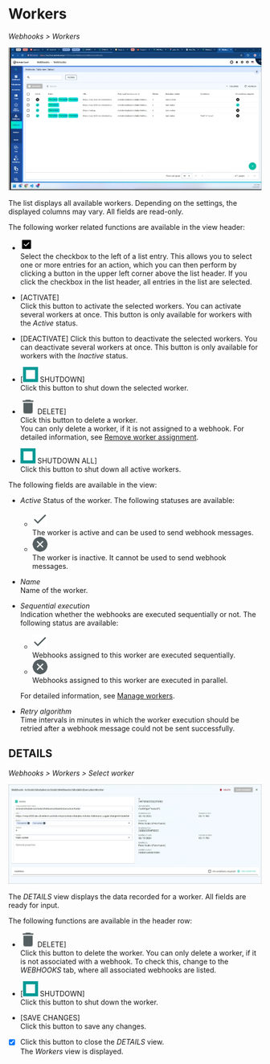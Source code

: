 # Workers

*Webhooks > Workers*

![Workers](../../Assets/Screenshots/Webhooks/Webhooks/Webhooks.png "[workers]")

The list displays all available workers. Depending on the settings, the displayed columns may vary. All fields are read-only.

The following worker related functions are available in the view header:

- ![Select](../../Assets/Icons/Checkbox.png "[Select]") <!--- Icon-->   
   Select the checkbox to the left of a list entry. This allows you to select one or more entries for an action, which you can then perform by clicking a button in the upper left corner above the list header.
    If you click the checkbox in the list header, all entries in the list are selected. 

- [ACTIVATE] <!---Icon ergänzen-->   
    Click this button to activate the selected workers. You can activate several workers at once. <!---stimmt das?--> This button is only available for workers with the *Active* status.

- [DEACTIVATE]
    Click this button to deactivate the selected workers. You can deactivate several workers at once. <!---stimmt das?--> This button is only available for workers with the *Inactive* status.

- [![Shutdown](../../Assets/Icons/Stop.png "[Shutdown all]") SHUTDOWN] <!---Icon-->  
    Click this button to shut down the selected worker. <!--- You can shut down several workers at once?-->

- ![Delete](../../Assets/Icons/Trash01.png "[Delete]") DELETE]    
    Click this button to delete a worker. <!---You can delete several webhooks at once?-->   
    You can only delete a worker, if it is not assigned to a webhook. For detailed information, see [Remove worker assignment](../Integration/02_ManageWebhooks.md#remove-worker-assignment).

- ![Shutdown all](../../Assets/Icons/Stop.png "[Shutdown all]") SHUTDOWN ALL] <!---Icon-->  
    Click this button to shut down all active workers.

The following fields are available in the view:

- *Active*
    Status of the worker. The following statuses are available:

    - ![Active](../../Assets/Icons/Check.png "[Active]") <!---Icon-->    
        The worker is active and can be used to send webhook messages.
    - ![Inactive](../../Assets/Icons/Cross03.png "[Inactive]") <!---Icon-->   
        The worker is inactive. It cannot be used to send webhook messages.

- *Name*   
    Name of the worker.

- *Sequential execution*   
    Indication whether the webhooks are executed sequentially or not. The following status are available:
    - ![Sequential](../../Assets/Icons/Check.png "[Sequential]") <!---Icon-->   
        Webhooks assigned to this worker are executed sequentially.
    - ![Parallel](../../Assets/Icons/Cross03.png "[Parallel]") <!---Icon-->   
        Webhooks assigned to this worker are executed in parallel.  

    For detailed information, see [Manage workers](../Integration/03_ManageWorkers.md).

- *Retry algorithm*   
    Time intervals in minutes in which the worker execution should be retried after a webhook message could not be sent successfully. 


## DETAILS

*Webhooks > Workers > Select worker*

![DETAILS](../../Assets/Screenshots/Webhooks/Workers/DetailsWorker.png "[DETAILS]")

The *DETAILS* view displays the data recorded for a worker.  All fields are ready for input.

The following functions are available in the header row:   

- ![Delete](../../Assets/Icons/Trash01.png "[Delete]") DELETE]   
    Click this button to delete the worker. 
    You can only delete a worker, if it is not associated with a webhook. To check this, change to the *WEBHOOKS* tab, where all associated webhooks are listed.

- [![Shutdown](../../Assets/Icons/Stop.png "[Shutdown all]") SHUTDOWN] <!---Icon-->  
    Click this button to shut down the worker.

- [SAVE CHANGES]    
    Click this button to save any changes.

- [X]    
    Click this button to close the *DETAILS* view.  
    The *Workers* view is displayed.



